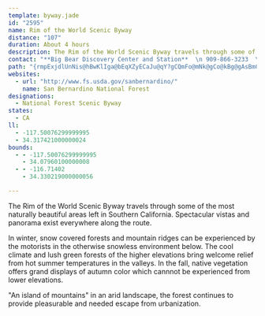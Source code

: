 ```yaml
---
template: byway.jade
id: "2595"
name: Rim of the World Scenic Byway
distance: "107"
duration: About 4 hours
description: The Rim of the World Scenic Byway travels through some of the most naturally beautiful areas left in Southern California.  Spectacular vistas and panorama exist everywhere along the route.
contact: "**Big Bear Discovery Center and Station**  \n 909-866-3233  \n\n"
path: "{rmpExjdlUnNis@hBwKlIga@bEqXZyECaJu@qY?gCQmFo@mNk@gCo@kBg@gAsBmCqa@q[iAkA{GcJgBqBiIiFcBeBwAuCo@yDa@qA}AaByAqBi@s@]kA}@_UGk@Uw@Y[c@McE@mA_@i@g@{@sAu@eBiA_BOu@Cq@X{A?w@IkCUoCmAyCc@_BBuBIc@_BeCUs@Ja@RE~@x@hAXh@?NSIaBBy@n@}@XkCTc@TEh@Ll@?h@WdAgArAWXUF]AU_A}DCs@h@eAHiAJe@fBwBPo@FeAJS|A}@TmAv@mAPmBt@_E?[Qu@u@mACUd@mBP]b@YL_@?So@k@Ga@Pc@xAa@PWKi@e@c@SuBy@kAEWHoBSwE_@cDl@gG@cAMuJBiDb@qEHsCIwROwEDuDO{FpBgTt@qWd@sFzLukArBkUfI_x@b@aGrCeYpEuc@p@yFvCi\\lCeUlI{y@dBgOj@aB`AgBdAmA`BeAr@]dAUvGc@vCi@~Aq@rBqBxDqF`HmLvGiOhCyCvB_AhBe@|MsC|Em@jDX|ClA~@r@l^|\\`BrBbAfCf@~BLzAClK^xCp@xBvGzOj@rB`DtQZlArArC`BfBfAr@rBj@lCLbBMbB_@bBeAbBmBx@eBt@sC~BqO\\eBhAeDnA{BtA_BzFoErByBdAmB|@qCjBmIl@aElE}QbAmHNmCx@eE^yE?oBd@sJKyGSyDEaKHgBjAgFfAcDh@_DdAyBNeAh@yAb@{FHkCCgEXuHfAqD@oCNcAhBuGrAoITaC|@}B`AoFh@qFr@aClBoL@aFeDcPg@yGEqBxBkXx@aIb@aCfFiTT_BUeEcAiGSeCHgAl@eAfFyAlB?fAY|@_AbD}@b@?~EoBhAMbDELJ?ZoAFsAj@y@d@cB`C_@X_APO\\KfAPdAi@n@sA\\OXBVNRjCrAx@nC`BpA?XSPy@F[?iAYOXDVh@NnANbAK|E@NSD_@?e@_@eBD]SeABYBWnA_@NYB[M]e@m@IYB_@NQpA~@`BJh@n@`@Hf@ETSRm@?q@tAmA^Eh@Xl@LV_@QuB?_@XSbBWn@m@nAw@Rg@ImBDe@Rg@b@Cd@f@t@|Bl@`Ap@^fAJTl@i@pBKlGSlCNl@r@f@Zl@BnBh@zADf@ObAaAzAA^RjAE`@Q\\qAlBYRoAAgBw@SD[XMXG~AI`@iArCcAhAKh@PpAb@l@bAr@Nr@Or@cAbAEl@DlAl@x@DpA]lABv@b@`@pB~H`AtBXxA]rBBx@dAfAr@DxAu@|CI~AiAf@}DVa@XC\\vBTl@d@PxCs@r@c@d@s@`Ae@~DVbC@r@GdDs@l@?xA^lFaA|CH|@Tn@h@|DyDhDcGZKrAgEH_AhAaFh@eATMfAKlGoDh@OlEOXOFKE]{AwAq@{AKcANaAbAs@hFeBv@yAxAm@xA}@`GoFxCmAdAK|@XnBrBdAlG|@bHTb@\\JTKDYAc@m@m@OmAS{E?eCRm@r@q@lDe@nAs@lB{DXY~@Id@PbCfC~@vArAXr@GvF_Bx@e@d@M^C~@VnAEtEyB`A?pBp@n@Fb@g@Fc@GmA}AqBcBuCu@sBGa@Fq@D]lAoBb@kDbBuDFq@BgBNk@`BmBHs@AmBIe@]q@i@a@g@MmBX{@?kDw@mAy@a@gAUkBCy@EuAd@_FRkAt@eCbAaBTm@BwCJg@b@q@rA{@j@sADw@EuBH_An@eBNy@Lu@D_DZy@bA}@d@Mf@AhCkAn@kBRsB^sAh@mAxCgBrDD|@c@^_@Ng@DaCEsAY_AO_DS_Ac@q@a@U}@?uBn@i@GcAm@y@qCoBmBYg@My@IyCQ_AyB{AsAeCOs@BmC\\qCFsBbAmEDuBOkB_@yAmAsB_@mAXwE?gAc@yCoCmIDmBbAoI?_A]kCAaA^kBXiDj@kAh@g@h@QbCSv@YdCqBh@m@d@eARyAOoDDsAb@kCvB_JPiDM_A[k@_Aa@c@Ee@Jg@TQ\\iAtDw@v@u@ZyBjDeAx@s@LYG}@c@sBiDU_AKeB]gB[}@qCaFe@yBIeABgBNoFd@gFDqCLy@^mA~@wAJa@VkBBcCGcAc@uAuCwCc@aBBaBd@gKHyC@gUP{JTuE?{BCY_AeCi@eC_@y@iAgA_@kA?m@Z{A`DcCh@s@tBmFHaA[mAwByCUq@k@kCc@}C}@kBsBuCKe@GmBk@iDw@mCoB}EEk@H_B^_E~@cFr@qB^sCh@sB?y@Ee@q@aBeCkEcAeAsE{C_@m@YeABkBZ{BHgA_@kBs@gBK_AFuF[yGY_AkAgA]w@a@gBV}Ar@{Ad@_@lAe@x@u@n@wC~@aAf@qADsAQ{@eAmDeBwCqE}My@sFA_E`AmGRs@t@aBXkAr@uJd@_BbA{Ab@mEXeBrEuLbBmDdCwDLa@Dy@IgDZ_BfAyAbBe@RWPi@Cq@Us@UWuCK}@MoIuE[Si@iAEsATgBBaAGs@eA}EUgD@yAbA}GBeAQeAm@qAOaANeBz@_CDu@a@eEOoCiAgFKyLBkAh@aAbBaAf@iAD{@Ek@i@mDOeBJoBN_AbAsB|EsF^yARmBD_DSwBEcCu@kBWy@Gy@IaCH}Bx@mAbBs@d@a@~AkDtAgC`BeGZu@\\i@n@i@nA_@l@Cn@PjAx@lAd@bBEd@QrB_B|AiBzA_CbA_A~LaGx@gAj@iCPYtA_Ab@Af@LpBpBh@RnAEx@g@bAeAj@WvBm@~@m@r@mANo@Zu@x@m@dDsAjBObCAr@]h@}A?yGOeCiAaFmAaDIi@?gBH[^w@h@m@`F_ArEDrAg@d@i@b@{@Ji@BoE\\{BjB_DXs@@_Gb@mAl@s@hCYhB@rBV~@IdAuAbDmJpCuEPeAEwBuAgGMoBJyAj@wAr@s@v@YhDMf@SRYdC_EvAuEh@iECm@a@k@c@}@[cBK{CFeBNuAt@iChBuD\\qAD{@IoHQqDf@sHh@iC|AcDJoDXgEKyAo@yDcAcOYkAy@sA_Bs@gAWeADc@PyBjBsBrAy@Lu@CqBs@wAgAwAyB_CeCqHcF[k@WmABsEWgAMUwA}@iA}Ac@UeEQg@Qe@a@gC_GSw@GmAPmAXs@r@eAHgAi@_AcD{DiBeC}AyAu@sB}BsBmAwAiBiD_B}BsEqIqBkBoAqBy@aC_@sC[m@}BsCSa@E}BMkAe@oB_AeCe@m@g@YeBe@y@y@Im@LmBMo@yAaBcBe@O_@@mAGk@mAm@Qg@?_@Vm@`AkANg@?}A_@gBcAwBm@i@Q_@Ci@Rm@Ds@u@gC]y@qBeBa@q@Eg@N_AXUrA]tAMb@LbA~Bn@l@ZJ|CGr@Fd@R|BrBr@Jp@Qr@{@\\MfCLtAMd@k@DYK}DHgBn@}FDoACyAa@yB}AmCu@iBYsFOgAcAqCYyBYsKYcB}FuRo@y@}CcCoAaCm@mCyCwSK_Dd@qQJkAl@_BrCyCN[d@}EHqHUgDIcEY_AsCoDUQ_BB}AZoAlAOd@IvEbAhEDr@Uv@YZqAd@uAMeBm@a@CkAp@sArAUFc@A_@YsBwDc@gCe@{Ai@}@yCuCi@?}Ad@{@E_Cm@oCz@mFj@{ClAi@FwCmAcCgFe@[S?QDQZk@jEe@r@wC`@_@d@Ur@@dAx@dCLx@Gx@kAfEs@r@s@Xe@?m@MoBqA_AMe@?cBd@_@IcAgAsC_Bs@u@[s@CeBGe@We@YMgE_@oAi@E{@n@sEXgACkAYy@y@g@cDs@o@q@OgABwDOo@_@c@mCyAsBHe@U}BqDuBeAoDm@k@k@]e@Ic@GoCiAeCi@uB?q@Jw@Xm@b@_@n@SlFs@h@Sb@YnAeBTm@Bg@@_@e@wAo@e@cCsAc@g@iAm@u@u@iCuEWy@?mBLs@^gA^e@h@]bHoC`@q@PgA[sBI}ADuAx@gGIiASs@k@gAu@aAsBgGSq@E_AHuA`@eBV_@j@c@\\ShG[h@Mv@e@Py@_BsKEkEGiAMm@O[m@[wHyBsAm@Wq@E{Ax@sB|BkEb@k@~@a@lBYbEsAxDkBh@_@\\m@Dq@i@gD]sDa@m@s@e@yAGi@MkAw@]k@Us@IyAHy@ZkAbBoC~@sH\\kAd@YpBm@xEuCt@kAXw@TaAb@gETq@rB{A|@yBd@_@nCeAl@e@N[Lq@L{FRaCUiAg@aA_CeCiAkBiAwCuB}BS_A?uCYs@mDsCiFwGm@oCo@qB]uCQm@]o@u@g@U[_AgFSk@sA_Be@eAGa@BqDOk@eAwAiBeEwCeDoCsFwBcDsCiCoBuBw@aBoA}D_D{D[m@qCmI}AsAcC}AsCsCe@yAi@}D}B_HK{Az@cZEsAe@mD]wAeB}E}@cBmA[WFSJy@rA_@r@cCxIeAhCgC`F_A|@yBZiNp@sCG}F~ByCRyA?s@Su@_BI}ANgBhAmBfIsG|AgBDWSs@cDmCKWBUVQrAEJOBOQgAp@sBUsA?w@PgApBKZYT{ArB_DzCuFxBmDjAqAj@aADe@YcBY{@mAsBEYHYhAw@NUXyCTw@h@m@xAm@XYHe@@g@Ke@sA_CEw@TmAx@sBDgCHm@hA}AXsA?s@c@_DBg@hAgJ?mDx@Sd@]vAqFl@oDImDMmAEgBsA{Ic@qAo@gAU{@g@aHAcB^mG?aAIkH[cGeAaIUe@WSi@MIk@?aGHkDnAiM?yAKc@mBmCIa@IaCHy@~AeEfDgFR{@@]oAkCGmCk@uBY_CyAgE?mAX_DAyDSuGy@_FAm@Fq@nAsCb@{BT_EXoC\\yADcAUuD?qAOaBmCgMsB{K}@iKWqGwAaK_@gAoAsA]k@o@iBUwA?aANsEEwAO{@]gAEkBb@gHtA{GHkAEwO]yGu@qGwAsQ?_B\\sDn@gCNeGYuAoEyJeEaIkAaDcB_DiBsE{E_KzPHhFK~B_@dPeEzIGBiUQ_YEebAq@aJm@qE{CkKPkA`@y@fCkBfDgBpG_GbB{BhBeAhBm@xAInNGn@G|GqCbGiBrA{@tEoDbIoJhFaEbZwZnDwBtA_@fFm@fi@yDbUyBxAa@hC}ArAmAhBgClAqC~@gENaE?gBU_Cc@yB{Ngi@wCgLy@yF_@uFIyDB{CT_E\\{Ct@_EhBsGpKkWbAeEb@cFbBoXCgA_@yBkAgFCmBFeAv@wBd@i@pGmFz@oAb@cAReANqFNiAn@cBzMqMdAsBjAgEd@_AxAmA|F}D|A{Bd@mAd@qB`CoMjAoDfBqDnDsF~b@kv@pBsCnCcC|@o@xEyBfBaBx@wAt@sBnAsJ^{An@wApCoDfJkG|@gAn@{CDkAOaENmCpAyH`@uEj@kBlBmCpDqB~BsB|@}Cr@_GZaBd@}@r@y@dAw@bAY~BUtEZbCUt@W|BgAvFwDfY_QzCcCpCwCjAo@rBU`FE|Ck@rBKhAPlELbCV|BFnBm@lA_AhBoDtAqAlBq@tBAzEx@rC@~CPfCv@|F|CbCdBbAlBXdA`@rEr@~BrAtArBnAbArA^z@XvBd@dI?hBsCjRiCnJeEnYu@~C_BxDYnAOpE_@xCmB`KKlAJhCb@pEIdDeA|FObB@tDRfD~@vDrFvN~@~ERrDEtBgAlMArBRlB~BzLJfDJfQ\\lBb@jAx@tAbCvB~@|Ar@pBX`BHjA?nF~@jJt@xGXzAnAdCxAtAlCpDx@`BfDfJXrAV`CAvAY~CUfE?tDXlEdA`HbAdCt@dAh@f@lAr@pKjEjBfA~A`Bz@vA~@tBn@dDRtD_AzPkBhXMzDD|CTlBhEtMf@nBf@jFRtJEfRy@hHsAtEcHlNwDjGiOpPoDxEo@dAaBhDmA~DuAzHQdD?lDTfIEbD_@|DgDdRDpF\\zG?dEOfBcArFSlBXrEYrAHfCEdAYhAEv@?xJh@`Cf@lAFj@Gl@gAjDMrA?l@xAxCDt@E~@[|@]nBi@bBeAhBcDpEcAx@uBlAg@r@_@~@Yx@E~@Jr@Zp@f@r@x@l@lAfBd@jC[hLkBp^W`JTfIfBzQV`IOrGeAdMGnDFfBd@zDhA`Ex@rBfEdGtA`Df@dB`@nCH~A?xAq@~MGlDRx`@y@lHAzBj@|Mh@jFn@lCj@~A`DrGTx@ZzAPlCMrBuBnPaA~NGzBDj@Rd@d@r@~Az@bCRxA\\hAj@n@f@n@pAr@zE|AnQx@tE~AfFzJbQz@\\rBEh@SfBgAdBk@nAT`@TZT`@l@`@pAlAdIDhBCpBSlEOdA`@tA`@r@bBdAb@f@XdACp@_@fBoBfGOrCm@~BUrCc@hPR~@h@r@rEdBr@J~B_Ah@?d@Lb@f@Nd@?f@Qx@{H~NIf@Cr@Hj@R\\~AzAt@xAv@fATRxBDl@RTt@Dt@u@`Gs@lC_ApBcA`BcFlDi@v@e@zAGbA?tGLxGNt@h@f@~B|@p@d@`@l@Hd@Cl@[~@cBzAcAjBUv@M`ABxAXzC~@lFBp@q@xDVhD?nAN~@Th@l@d@~BlAVb@FfA_@rDr@rBD`Bn@bCJrB|@|B?p@m@xAa@b@sBfAg@lAK~@?xALx@nD`I|@dCNx@?tEVzATXx@b@pBLx@^nA`Ab@JbABh@Nh@\\Nr@?r@sApDsCtCmCxAYd@_@pARbBJp@\\r@xArBtAxDT^|@r@~@Jh@ElAm@`AQv@DfFzAtAPl@VR`@L|@YhC{@fC_@b@oBd@s@^o@l@Wr@QxC?z@Nv@n@lAhArA~ClBf@d@xErHx@~BxAhMbChJXh@~@lArB~AvSbNv@^vAFbGiA|@C~Ad@`F`FtAd@bBArBc@tHkCdAObAR~Ax@~@Vl@?nAk@|C}Dx@a@lDq@zAN`CbAn@Ht@MfAy@xAqCd@_@t@S\\?x@X~@fAj@lAx@~@fAVx@?lCeA~@?d@R~CvD|@l@hBt@r@?r@Mh@a@d@y@HcAH}Fn@kAd@[hAWn@JzC`BdBGdNwFhA{@Xc@X{@FgAWeD}@aDS_AA_A^{Ar@y@~@WrCRn@Xh@p@lBnEj@d@h@P|C@bANt@ZbDtHh@v@XRZPpA@hAg@t@yAd@eDv@oI^yA^q@h@e@d@I|@CbCPx@Qt@_@t@{@|@}BnAmEXm@x@gAb@YnA_@rBWrAe@`OwGhA_AlB_Cr@sA~@sCrBmJrFuL|BgH~AgE|@sAzAgBrBqB|BaB~AkBrAyCtAmGp@mAn@k@xASn@D~@j@x@lALt@@p@OjBiDfJUhBuLnjBgBpZ_AhMi@zEk@dDy@nDyI|ZqAtHSbS?vI|@fInAnHn@fFNnEIjASfBq@|BcArBwEfIoBtHyA~HOtACdDRtDbHt\\fDdLdBrLpAxDz@zBtClE`BfBvBhB|IvGnAdBh@jAXrARjBNfEd@rDdAzB`AjAn@f@n@VdDl@`A^|@f@nBdB`IhLz@|@pGzEhBrB`AzAjC~FrClEbAx@xAd@bRdCnAXbAn@~@dAjAxCbDvEvCzFfDbF"
websites: 
  - url: "http://www.fs.usda.gov/sanbernardino/"
    name: San Bernardino National Forest
designations: 
  - National Forest Scenic Byway
states: 
  - CA
ll: 
  - -117.50076299999995
  - 34.317421000000024
bounds: 
  - - -117.50076299999995
    - 34.07960100000008
  - - -116.71402
    - 34.330219000000056

---
```


<p>The Rim of the World Scenic Byway travels through some of the most naturally beautiful areas left in Southern California.  Spectacular vistas and panorama exist everywhere along the route.</p>
<p>In winter, snow covered forests and mountain ridges can be experienced by the motorists in the otherwise snowless environment below.  The cool climate and lush green forests of the higher elevations bring welcome relief from hot summer temperatures in the valleys.  In the fall, native vegetation offers grand displays of autumn color which cannnot be experienced from lower elevations. </p>
<p>"An island of mountains" in an arid landscape, the forest continues to provide pleasurable and needed escape from urbanization.</p>
